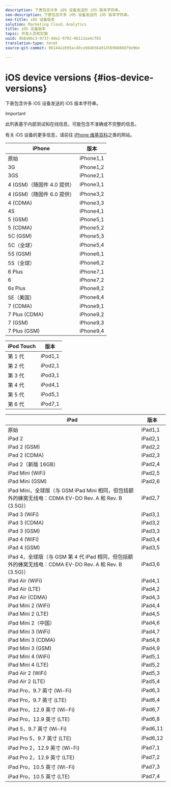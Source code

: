 ```yaml
---
description: 下表包含许多 iOS 设备发送的 iOS 版本字符串。
seo-description: 下表包含许多 iOS 设备发送的 iOS 版本字符串。
seo-title: iOS 设备版本
solution: Marketing Cloud，Analytics
title: iOS 设备版本
topic: 开发人员和实施
uuid: 8b8a9bc3-0737-4de2-9792-0b112aa4cf65
translation-type: tm+mt
source-git-commit: 06144a1695ac40ce984656491456968888f9e96e

---
```



# iOS device versions {#ios-device-versions}

下表包含许多 iOS 设备发送的 iOS 版本字符串。

>[!IMPORTANT]
>
>此列表基于内部测试和在线信息，可能包含不准确或不完整的信息。

有关 iOS 设备的更多信息，请前往 [iPhone 维基百科](https://theiphonewiki.com/wiki/Models)之类的网站。

| **iPhone** | **版本** |
|---|---|
| 原始 | iPhone1,1 |
| 3G | iPhone1,2 |
| 3GS | iPhone2,1 |
| 4 (GSM)（随固件 4.0 提供） | iPhone3,1 |
| 4 (GSM)（随固件 6.0 提供） | iPhone3,2 |
| 4 (CDMA) | iPhone3,3 |
| 4S | iPhone4,1 |
| 5 (GSM) | iPhone5,1 |
| 5 (CDMA) | iPhone5,2 |
| 5C (GSM) | iPhone5,3 |
| 5C（全球） | iPhone5,4 |
| 5S (GSM) | iPhone6,1 |
| 5S（全球） | iPhone6,2 |
| 6 Plus | iPhone7,1 |
| 6 | iPhone7,2 |
| 6s Plus | iPhone8,2 |
| SE（美国） | iPhone8,4 |
| 7 (CDMA) | iPhone9,1 |
| 7 Plus (CDMA) | iPhone9,2 |
| 7 (GSM) | iPhone9,3 |
| 7 Plus (GSM) | iPhone9,4 |

| **iPod Touch** | **版本** |
|---|---|
| 第 1 代 | iPod1,1 |
| 第 2 代 | iPod2,1 |
| 第 3 代 | iPod3,1 |
| 第 4 代 | iPod4,1 |
| 第 5 代 | iPod5,1 |
| 第 6 代 | iPod7,1 |

| **iPad** | **版本** |
|---|---|
| 原始 | iPad1,1 |
| iPad 2 | iPad2,1 |
| iPad 2 (GSM) | iPad2,2 |
| iPad 2 (CDMA) | iPad2,3 |
| iPad 2（新版 16GB） | iPad2,4 |
| iPad Mini (WiFi) | iPad2,5 |
| iPad Mini (GSM) | iPad2,6 |
| iPad Mini，全球版（与 GSM iPad Mini 相同，但包括额外的蜂窝无线电：CDMA EV-DO Rev. A 和 Rev. B (3.5G)） | iPad2,7 |
| iPad 3 (WiFi) | iPad3,1 |
| iPad 3 (CDMA) | iPad3,2 |
| iPad 3 (GSM) | iPad3,3 |
| iPad 4 (WiFi) | iPad3,4 |
| iPad 4 (GSM) | iPad3,5 |
| iPad 4，全球版（与 GSM 第 4 代 iPad 相同，但包括额外的蜂窝无线电：CDMA EV-DO Rev. A 和 Rev. B (3.5G)） | iPad3,6 |
| iPad Air (WiFi) | iPad4,1 |
| iPad Air  (LTE) | iPad4,2 |
| iPad Air (CDMA) | iPad4,3 |
| iPad Mini 2 (WiFi) | iPad4,4 |
| iPad Mini 2 (LTE) | iPad4,5 |
| iPad Mini 2（中国） | iPad4,6 |
| iPad Mini 3 (WiFi) | iPad4,7 |
| iPad Mini 3 (CDMA) | iPad4,8 |
| iPad Mini 3 (GSM) | iPad4,9 |
| iPad Mini 4 (WiFi) | iPad5,1 |
| iPad Mini 4 (LTE) | iPad5,2 |
| iPad Air 2 (WiFi) | iPad5,3 |
| iPad Air 2 (LTE) | iPad5,4 |
| iPad Pro，9.7 英寸 (Wi-Fi) | iPad6,3 |
| iPad Pro，9.7 英寸 (LTE) | iPad6,4 |
| iPad Pro，12.9 英寸 (Wi-Fi) | iPad6,7 |
| iPad Pro，12.9 英寸 (LTE) | iPad6,8 |
| iPad 5，9.7 英寸 (Wi-Fi) | iPad6,11 |
| iPad Pro 5，9.7 英寸 (LTE) | iPad6,12 |
| iPad Pro 2，12.9 英寸 (Wi-Fi) | iPad7,1 |
| iPad Pro 2，12.9 英寸 (LTE) | iPad7,2 |
| iPad Pro，10.5 英寸 (Wi-Fi) | iPad7,3 |
| iPad Pro，10.5 英寸 (LTE) | iPad7,4 |

